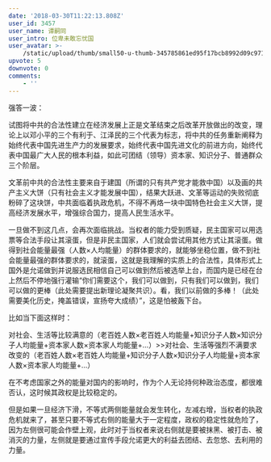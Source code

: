 ```yaml
---
date: '2018-03-30T11:22:13.808Z'
user_id: 3457
user_name: 谭嗣同
user_intro: 位卑未敢忘忧国
user_avatar: >-
    /static/upload/thumb/small50-u-thumb-345785861ed95f17bcb8992d09c971b387a4e665f920.png
upvote: 5
downvote: 0
comments:
    - ''
---
```


强答一波：  

试图将中共的合法性建立在经济发展上正是文革结束之后改革开放做出的改变，理论上以邓小平的三个有利于、江泽民的三个代表为标志，将中共的任务重新阐释为始终代表中国先进生产力的发展要求，始终代表中国先进文化的前进方向，始终代表中国最广大人民的根本利益，如此可团结（领导）资本家、知识分子、普通群众三个阶层。

文革前中共的合法性主要来自于建国（所谓的只有共产党才能救中国）以及画的共产主义大饼（只有社会主义才能发展中国），结果大跃进、文革等运动的失败彻底粉碎了这块饼，中共面临着执政危机，不得不再烙一块中国特色社会主义大饼，提高经济发展水平，增强综合国力，提高人民生活水平。

一旦做不到这几点，会再次面临挑战。当权者的能力受到质疑，民主国家可以用选票等合法手段让其滚蛋，但是非民主国家，人们就会尝试用其他方式让其滚蛋。做得到社会能量最强（人数×人均能量）的群体要求的，就能够坐稳位置，做不到社会能量最强的群体要求的，就滚蛋，这就是我理解的实质上的合法性，具体形式上国外是允诺做到并说服选民相信自己可以做到然后被选举上台，而国内是已经在台上然后不停地强行灌输“你们需要这个，我们可以做到，只有我们可以做到，我们可以做的更棒（此处需要提出新理论凝聚共识）。看，我们以前做的多棒！（此处需要美化历史，掩盖错误，宣扬夸大成绩）”，这是怕被轰下台。

比如当下面这样时：

对社会、生活等比较满意的（老百姓人数×老百姓人均能量+知识分子人数×知识分子人均能量+资本家人数×资本家人均能量+...）>>对社会、生活等强烈不满要求改变的（老百姓人数×老百姓人均能量+知识分子人数×知识分子人均能量+资本家人数×资本家人均能量+...）

在不考虑国家之外的能量对国内的影响时，作为个人无论持何种政治态度，都很难否认，这时候其政权是比较稳定的。

但是如果一旦经济下滑，不等式两侧能量就会发生转化，左减右增，当权者的执政危机就来了，甚至只要不等式右侧的能量大于一定程度，政权的稳定性就危险了，因为左侧很可能会作壁上观，此时对于当权者来说右侧就是要被抹黑、被打击、被消灭的力量，左侧就是要通过宣传手段允诺更大的利益去团结、去忽悠、去利用的力量。
